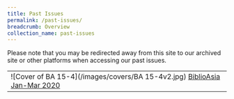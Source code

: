 ```yaml
---
title: Past Issues
permalink: /past-issues/
breadcrumb: Overview
collection_name: past-issues
---
```


Please note that you may be redirected away from this site to our archived site or other platforms when accessing our past issues. 

|                                                              |
| ------------------------------------------------------------ |
| ![Cover of BA 15-4](/images/covers/BA 15-4v2.jpg) [BiblioAsia Jan-Mar 2020](http://www.nlb.gov.sg/biblioasia/category/vol-15-issue-4/) |

